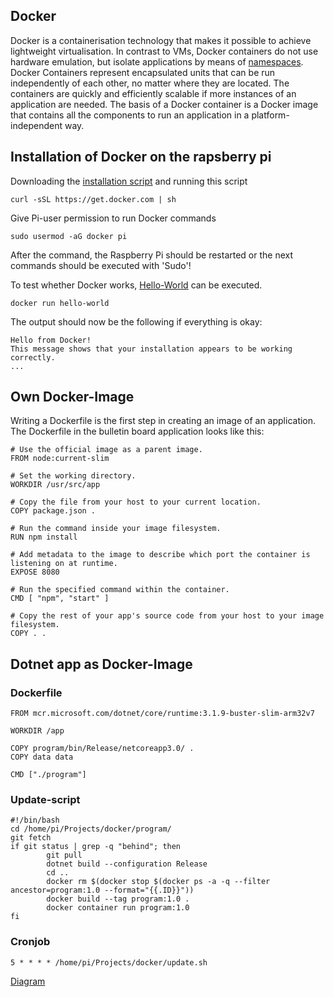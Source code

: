 ## Docker
Docker is a containerisation technology that makes it possible to achieve lightweight virtualisation. In contrast to VMs, Docker containers do not use hardware emulation, but isolate applications by means of [namespaces](https://lwn.net/Articles/528078/). Docker Containers represent encapsulated units that can be run independently of each other, no matter where they are located. The containers are quickly and efficiently scalable if more instances of an application are needed. The basis of a Docker container is a Docker image that contains all the components to run an application in a platform-independent way. 

## Installation of Docker on the rapsberry pi
Downloading the [installation script](https://get.docker.com) and running this script
```
curl -sSL https://get.docker.com | sh 
```

Give Pi-user permission to run Docker commands 
```
sudo usermod -aG docker pi 
```
After the command, the Raspberry Pi should be restarted or the next commands should be executed with 'Sudo'!

To test whether Docker works, [Hello-World](https://hub.docker.com/_/hello-world) can be executed.
```
docker run hello-world 
```

The output should now be the following if everything is okay:
```
Hello from Docker!
This message shows that your installation appears to be working correctly.
...
```

## Own Docker-Image
Writing a Dockerfile is the first step in creating an image of an application. The Dockerfile in the bulletin board application looks like this:
```
# Use the official image as a parent image.
FROM node:current-slim

# Set the working directory.
WORKDIR /usr/src/app

# Copy the file from your host to your current location.
COPY package.json .

# Run the command inside your image filesystem.
RUN npm install

# Add metadata to the image to describe which port the container is listening on at runtime.
EXPOSE 8080

# Run the specified command within the container.
CMD [ "npm", "start" ]

# Copy the rest of your app's source code from your host to your image filesystem.
COPY . .
```

## Dotnet app as Docker-Image
### Dockerfile
```
FROM mcr.microsoft.com/dotnet/core/runtime:3.1.9-buster-slim-arm32v7

WORKDIR /app

COPY program/bin/Release/netcoreapp3.0/ .
COPY data data

CMD ["./program"]
```
### Update-script
```
#!/bin/bash
cd /home/pi/Projects/docker/program/
git fetch
if git status | grep -q "behind"; then
        git pull
        dotnet build --configuration Release
        cd ..
        docker rm $(docker stop $(docker ps -a -q --filter ancestor=program:1.0 --format="{{.ID}}"))
        docker build --tag program:1.0 .
        docker container run program:1.0
fi
```
### Cronjob
```
5 * * * * /home/pi/Projects/docker/update.sh
```
[Diagram](http://www.plantuml.com/plantuml/png/RSunRiCm38NXsJe5H_i0NPAXkGeZFST4AKgGg1YzVLst1Jfa8_5_17Zhpir7rd0E8JHKi8VfyX2d5HwtQvXafNdKn0xY9uloNP7U5_8DHlCd-XAcwQA54_smw_T-7wA9Kd63KomDnBMgH7OfTehkfHuWVg0Tm9p5qFxT6lQ_B9aVE5CRzYh0ago_xzE-YOBcDyfYmz6fFD6MS3lGoFe5)
